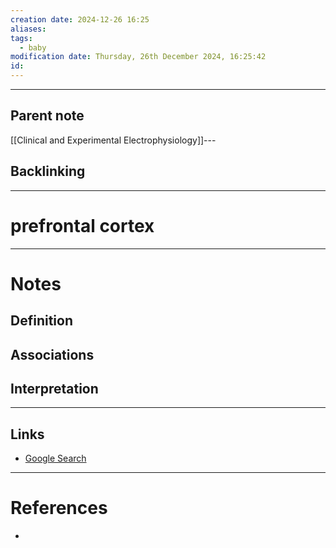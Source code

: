 ```yaml
---
creation date: 2024-12-26 16:25
aliases: 
tags:
  - baby
modification date: Thursday, 26th December 2024, 16:25:42
id:
---
```

---

## Parent note
[[Clinical and Experimental Electrophysiology]]---
## Backlinking


---
# prefrontal cortex


---
# Notes

## Definition

## Associations

## Interpretation

---
## Links
- [Google Search](https://www.google.com/search?q=prefrontal+cortex)

---
# References
+ 